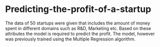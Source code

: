 # Predicting-the-profit-of-a-startup
The data of 50 startups were given that includes the amount of money spent in different domains such as R&D, Marketing etc. Based on these attributes the model is required to predict the profit.
The model, however was previously trained using the Multiple Regression algorithm.
